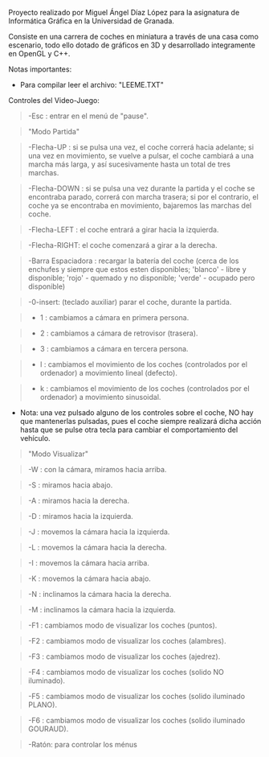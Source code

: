 Proyecto realizado por Miguel Ángel Díaz López para la asignatura de Informática Gráfica en la Universidad de Granada.

Consiste en una carrera de coches en miniatura a través de una casa como escenario, todo ello dotado de gráficos en 3D y desarrollado integramente en OpenGL y C++.

Notas importantes:

- Para compilar leer el archivo: "LEEME.TXT"

Controles del Video-Juego:

> -Esc : entrar en el menú de "pause".


> "Modo Partida"
> 

> -Flecha-UP   : si se pulsa una vez, el coche correrá hacia adelante; si una vez en movimiento, se vuelve a pulsar, el coche cambiará a una marcha más larga, y así sucesivamente hasta un total de tres marchas.

> -Flecha-DOWN : si se pulsa una vez durante la partida y el coche se encontraba parado, correrá con marcha trasera; si por el contrario, el coche ya se encontraba en movimiento, bajaremos las marchas del coche.

> -Flecha-LEFT : el coche entrará a girar hacia la izquierda.

> -Flecha-RIGHT: el coche comenzará a girar a la derecha.

> -Barra Espaciadora : recargar la batería del coche (cerca de los enchufes y siempre que estos esten disponibles; 'blanco' - libre y disponible; 'rojo' - quemado y no disponible; 'verde' - ocupado pero disponible)

> -0-insert: (teclado auxiliar) parar el coche, durante la partida.

> - 1 : cambiamos a cámara en primera persona.

> - 2 : cambiamos a cámara de retrovisor (trasera).

> - 3 : cambiamos a cámara en tercera persona.

> - l : cambiamos el movimiento de los coches (controlados por el ordenador) a movimiento lineal (defecto).

> - k : cambiamos el movimiento de los coches (controlados por el ordenador) a movimiento sinusoidal.


  * Nota: una vez pulsado alguno de los controles sobre el coche, NO hay que mantenerlas pulsadas, pues el coche siempre realizará dicha acción hasta que se pulse otra tecla para cambiar el comportamiento del vehículo.





> "Modo Visualizar"
> 

> -W : con la cámara, miramos hacia arriba.

> -S : miramos hacia abajo.

> -A : miramos hacia la derecha.

> -D : miramos hacia la izquierda.

> -J : movemos la cámara hacia la izquierda.

> -L : movemos la cámara hacia la derecha.

> -I : movemos la cámara hacia arriba.

> -K : movemos la cámara hacia abajo.

> -N : inclinamos la cámara hacia la derecha.

> -M : inclinamos la cámara hacia la izquierda.

> -F1 : cambiamos modo de visualizar los coches (puntos).

> -F2 : cambiamos modo de visualizar los coches (alambres).

> -F3 : cambiamos modo de visualizar los coches (ajedrez).

> -F4 : cambiamos modo de visualizar los coches (solido NO iluminado).

> -F5 : cambiamos modo de visualizar los coches (solido iluminado PLANO).

> -F6 : cambiamos modo de visualizar los coches (solido iluminado GOURAUD).





> 

> -Ratón: para controlar los ménus